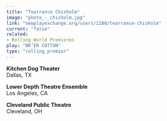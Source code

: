 ```yaml
---
title: "Tearrance Chisholm"
image: "photo_-_chisholm.jpg"
link: "newplayexchange.org/users/2288/tearrance-chisholm"
current: "false"
related:
- Rolling World Premieres
play: "BR’ER COTTON"
type: "rolling_premier"
---
```


**Kitchen Dog Theater**\
Dallas, TX

**Lower Depth Theatre Ensemble**\
Los Angeles, CA

**Cleveland Public Theatre**\
Cleveland, OH
